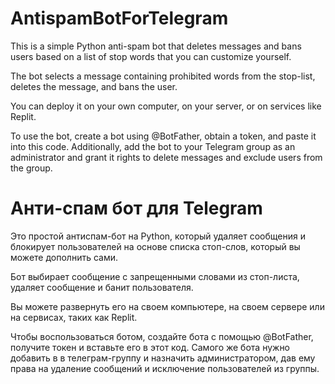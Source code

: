 # AntispamBotForTelegram

This is a simple Python anti-spam bot that deletes messages and bans users based on a list of stop words that you can customize yourself.

The bot selects a message containing prohibited words from the stop-list, deletes the message, and bans the user.

You can deploy it on your own computer, on your server, or on services like Replit.

To use the bot, create a bot using @BotFather, obtain a token, and paste it into this code. Additionally, add the bot to your Telegram group as an administrator and grant it rights to delete messages and exclude users from the group.

# Анти-спам бот для Telegram
Это простой антиспам-бот на Python, который удаляет сообщения и блокирует пользователей на основе списка стоп-слов, который вы можете дополнить сами.

Бот выбирает сообщение с запрещенными словами из стоп-листа, удаляет сообщение и банит пользователя.

Вы можете развернуть его на своем компьютере, на своем сервере или на сервисах, таких как Replit.

Чтобы воспользоваться ботом, создайте бота с помощью @BotFather, получите токен и вставьте его в этот код. Самого же бота нужно добавить в в телеграм-группу и назначить администратором, дав ему права на удаление сообщений и исключение пользователей из группы.

